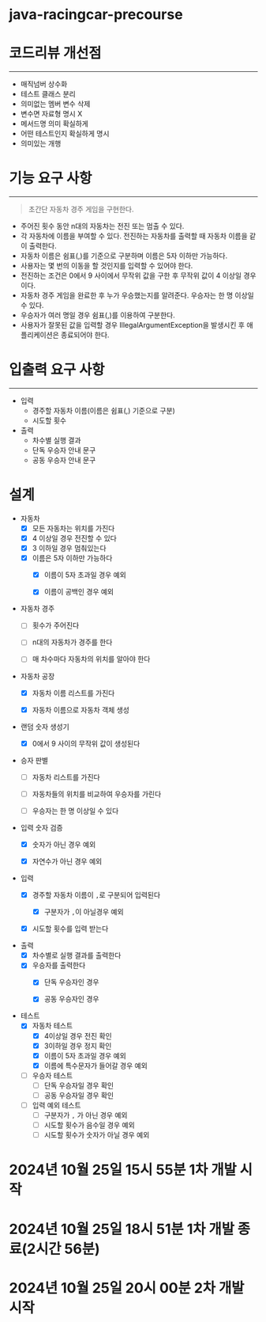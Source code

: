 # java-racingcar-precourse

# 코드리뷰 개선점

---
- 매직넘버 상수화
- 테스트 클래스 분리
- 의미없는 멤버 변수 삭제
- 변수면 자료형 명시 X
- 메서드명 의미 확실하게
- 어떤 테스트인지 확실하게 명시
- 의미있는 개행

# 기능 요구 사항

--- 
> 초간단 자동차 경주 게임을 구현한다.

- 주어진 횟수 동안 n대의 자동차는 전진 또는 멈출 수 있다.
- 각 자동차에 이름을 부여할 수 있다. 전진하는 자동차를 출력할 때 자동차 이름을 같이 출력한다.
- 자동차 이름은 쉼표(,)를 기준으로 구분하며 이름은 5자 이하만 가능하다.
- 사용자는 몇 번의 이동을 할 것인지를 입력할 수 있어야 한다.
- 전진하는 조건은 0에서 9 사이에서 무작위 값을 구한 후 무작위 값이 4 이상일 경우이다.
- 자동차 경주 게임을 완료한 후 누가 우승했는지를 알려준다. 우승자는 한 명 이상일 수 있다.
- 우승자가 여러 명일 경우 쉼표(,)를 이용하여 구분한다.
- 사용자가 잘못된 값을 입력할 경우 IllegalArgumentException을 발생시킨 후 애플리케이션은 종료되어야 한다.


# 입출력 요구 사항 

---

- 입력
  - 경주할 자동차 이름(이름은 쉼표(,) 기준으로 구분)
  - 시도할 횟수
- 출력
  - 차수별 실행 결과
  - 단독 우승자 안내 문구
  - 공동 우승자 안내 문구 

# 설계 

- 자동차
  - [x] 모든 자동차는 위치를 가진다
  - [x] 4 이상일 경우 전진할 수 있다
  - [x] 3 이하일 경우 멈춰있는다
  - [x] 이름은 5자 이하만 가능하다
    - [x] 이름이 5자 초과일 경우 예외
    - [x] 이름이 공백인 경우 예외


- 자동차 경주
  - [ ] 횟수가 주어진다
  - [ ] n대의 자동차가 경주를 한다
  - [ ] 매 차수마다 자동차의 위치를 알아야 한다


- 자동차 공장
  - [x] 자동차 이름 리스트를 가진다
  - [x] 자동차 이름으로 자동차 객체 생성


- 랜덤 숫자 생성기
  - [x] 0에서 9 사이의 무작위 값이 생성된다


- 승자 판별
  - [ ] 자동차 리스트를 가진다
  - [ ] 자동차들의 위치를 비교하여 우승자를 가린다
  - [ ] 우승자는 한 명 이상일 수 있다


- 입력 숫자 검증
  - [x] 숫자가 아닌 경우 예외
  - [x] 자연수가 아닌 경우 예외


- 입력
  - [x] 경주할 자동차 이름이 `,`로 구분되어 입력된다
    - [x] 구분자가 `,`이 아닐경우 예외
  - [x] 시도할 횟수를 입력 받는다


- 출력
  - [x] 차수별로 실행 결과를 출력한다
  - [x] 우승자를 출력한다
    - [x] 단독 우승자인 경우
    - [x] 공동 우승자인 경우


- 테스트
  - [x] 자동차 테스트
    - [x] 4이상일 경우 전진 확인
    - [x] 3이하일 경우 정지 확인
    - [x] 이름이 5자 초과일 경우 예외
    - [x] 이름에 특수문자가 들어갈 경우 예외
  - [ ] 우승자 테스트
    - [ ] 단독 우승자일 경우 확인
    - [ ] 공동 우승자일 경우 확인
  - [ ] 입력 예외 테스트
    - [ ] 구분자가 `,` 가 아닌 경우 예외
    - [ ] 시도할 횟수가 음수일 경우 예외
    - [ ] 시도할 횟수가 숫자가 아닐 경우 예외

# 2024년 10월 25일 15시 55분 1차 개발 시작  
# 2024년 10월 25일 18시 51분 1차 개발 종료(2시간 56분)
# 2024년 10월 25일 20시 00분 2차 개발 시작
